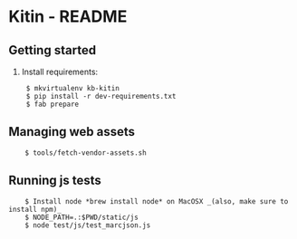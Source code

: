 Kitin - README
========================================================================

## Getting started

1. Install requirements:

        $ mkvirtualenv kb-kitin
        $ pip install -r dev-requirements.txt
        $ fab prepare
        
## Managing web assets

		$ tools/fetch-vendor-assets.sh        

## Running js tests
        $ Install node *brew install node* on MacOSX _(also, make sure to install npm)_
        $ NODE_PATH=.:$PWD/static/js
        $ node test/js/test_marcjson.js

